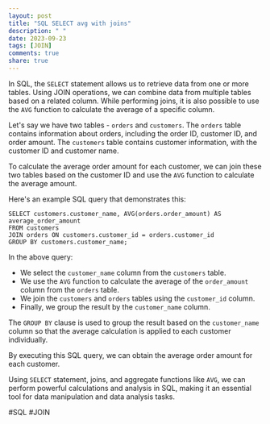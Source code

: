 ```yaml
---
layout: post
title: "SQL SELECT avg with joins"
description: " "
date: 2023-09-23
tags: [JOIN]
comments: true
share: true
---
```


In SQL, the `SELECT` statement allows us to retrieve data from one or more tables. Using JOIN operations, we can combine data from multiple tables based on a related column. While performing joins, it is also possible to use the `AVG` function to calculate the average of a specific column.

Let's say we have two tables - `orders` and `customers`. The `orders` table contains information about orders, including the order ID, customer ID, and order amount. The `customers` table contains customer information, with the customer ID and customer name.

To calculate the average order amount for each customer, we can join these two tables based on the customer ID and use the `AVG` function to calculate the average amount.

Here's an example SQL query that demonstrates this:

```
SELECT customers.customer_name, AVG(orders.order_amount) AS average_order_amount
FROM customers
JOIN orders ON customers.customer_id = orders.customer_id
GROUP BY customers.customer_name;
```

In the above query:
- We select the `customer_name` column from the `customers` table.
- We use the `AVG` function to calculate the average of the `order_amount` column from the `orders` table.
- We join the `customers` and `orders` tables using the `customer_id` column.
- Finally, we group the result by the `customer_name` column.

The `GROUP BY` clause is used to group the result based on the `customer_name` column so that the average calculation is applied to each customer individually.

By executing this SQL query, we can obtain the average order amount for each customer.

Using `SELECT` statement, joins, and aggregate functions like `AVG`, we can perform powerful calculations and analysis in SQL, making it an essential tool for data manipulation and data analysis tasks.

#SQL #JOIN
